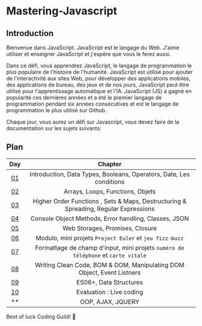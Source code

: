 # Mastering-Javascript

## Introduction

Bienvenue dans JavaScript. JavaScript est le langage du Web. J'aime utiliser et enseigner JavaScript et j'espère que vous le ferez aussi.

Dans ce défi, vous apprendrez JavaScript, le langage de programmation le plus populaire de l'histoire de l'humanité. JavaScript est utilisé pour ajouter de l'interactivité aux sites Web, pour développer des applications mobiles, des applications de bureau, des jeux et de nos jours, JavaScript peut être utilisé pour l'apprentissage automatique et l'IA. JavaScript (JS) a gagné en popularité ces dernières années et a été le premier langage de programmation pendant six années consécutives et est le langage de programmation le plus utilisé sur Github.

Chaque jour, vous aurez un défi sur Javascript, vous devez faire de la documentation sur les sujets suivants:

## Plan

| Day | Chapter |
|:---:|:---:|
| [01](./day_01/day_01.md) | Introduction, Data Types, Booleans, Operators, Date, Les conditions  |
| [02](./day_02/day_02.md) | Arrays, Loops, Functions, Objets |
| [03](./day_03/day_03.md) | Higher Order Functions , Sets & Maps, Destructuring & Spreading, Regular Expressions |
| [04](./day_04/day_04.md) | Console Object Methods, Error handling, Classes, JSON |
| [05](./day_05/day_05.md) | Web Storages, Promises, Closure |
| [06](./day_06/day_06.md) | Modulo, mini projets `Project Euler` et `jeu fizz-buzz` |
| [07](./day_07/day_07.md) | Formattage de champ d'input, mini projets `numéro de téléphone` et `carte vitale` |
| [08](./day_08/day_08.md) | Writing Clean Code, BOM & DOM, Manipulating DOM Object, Event Listners |
| [09](./day_09/day_09.md) | ES06+, Data Structures |
| [10](./day_10/day_10.md) | Evaluation : Live coding |
| ** | OOP, AJAX, JQUERY |

Best of luck Coding Guild! 🚀